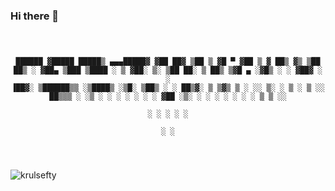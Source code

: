 ### Hi there 👋

<div align="center">
<pre><code>


  ██████   ▓█████     █████▒  ▄▄▄█████▓  ▓██   ██▓
▒██    ▒   ▓█   ▀   ▓██   ▒   ▓  ██▒ ▓▒   ▒██  ██▒
░ ▓██▄     ▒███     ▒████ ░   ▒ ▓██░ ▒░    ▒██ ██░
  ▒   ██▒  ▒▓█  ▄   ░▓█▒  ░   ░ ▓██▓ ░     ░ ▐██▓░
▒██████▒▒  ░▒████▒  ░▒█░        ▒██▒ ░     ░ ██▒▓░
▒ ▒▓▒ ▒ ░  ░░ ▒░ ░   ▒ ░        ▒ ░░        ██▒▒▒ 
░ ░▒  ░ ░   ░ ░  ░   ░            ░       ▓██ ░▒░ 
░  ░  ░       ░      ░ ░        ░         ▒ ▒ ░░  
      ░       ░  ░                        ░ ░     
                                          ░ ░     
                                           

</code></pre>

<p align="left"> <img src="https://komarev.com/ghpvc/?username=krulsefty&label=Profile%20views&color=0e75b6&style=flat" alt="krulsefty" /></p>
